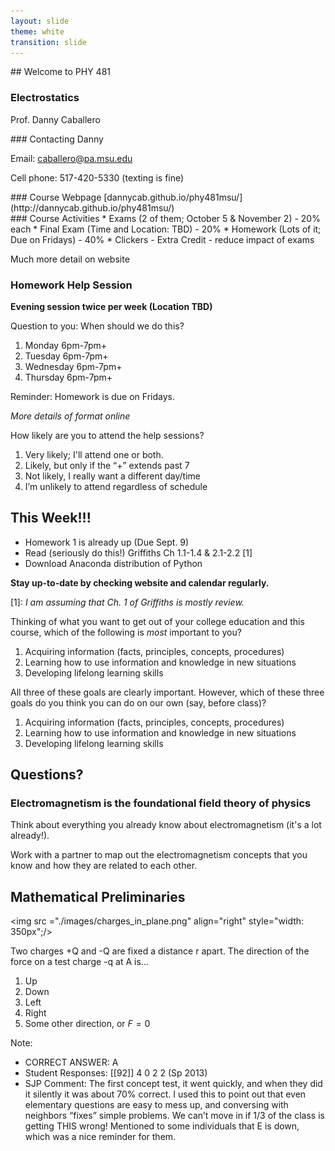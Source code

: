 ```yaml
---
layout: slide
theme: white
transition: slide
---
```


<section data-markdown>
## Welcome to PHY 481

### Electrostatics

Prof. Danny Caballero
</section>

<section data-markdown>
### Contacting Danny

Email: caballero@pa.msu.edu

Cell phone: 517-420-5330 (texting is fine)
</section>

<section data-markdown>
### Course Webpage
[dannycab.github.io/phy481msu/](http://dannycab.github.io/phy481msu/)
</section>

<section data-markdown>
### Course Activities
* Exams (2 of them; October 5 & November 2) - 20% each
* Final Exam (Time and Location: TBD) - 20%
* Homework (Lots of it; Due on Fridays) - 40%
* Clickers - Extra Credit - reduce impact of exams

Much more detail on website

</section>

<section data-markdown>

### Homework Help Session

**Evening session twice per week (Location TBD)**

Question to you: When should we do this?

1. Monday 6pm-7pm+
2. Tuesday 6pm-7pm+
3. Wednesday 6pm-7pm+
4. Thursday 6pm-7pm+

Reminder: Homework is due on Fridays.

*More details of format online*

</section>

<section data-markdown>

How likely are you to attend the help sessions?

1. Very likely; I'll attend one or both.
2. Likely, but only if the “+” extends past 7
3. Not likely, I really want a different day/time
4. I’m unlikely to attend regardless of schedule

</section>

<section data-markdown>

## This Week!!!

* Homework 1 is already up (Due Sept. 9)
* Read (seriously do this!) Griffiths Ch 1.1-1.4 & 2.1-2.2 [1]
* Download Anaconda distribution of Python

**Stay up-to-date by checking website and calendar regularly.**

[1]: *I am assuming that Ch. 1 of Griffiths is mostly review.*

</section>

<section data-markdown>

Thinking of what you want to get out of your college education and this course, which of the following is *most* important to you?

1. Acquiring information (facts, principles, concepts, procedures)
2. Learning how to use information and knowledge in new situations
3. Developing lifelong learning skills

</section>

<section data-markdown>

All three of these goals are clearly important. However,  which of these three goals do you think you can do on our own (say, before class)?

1. Acquiring information (facts, principles, concepts, procedures)
2. Learning how to use information and knowledge in new situations
3. Developing lifelong learning skills

</section>

<section data-markdown>

# Questions?

</section>

<section data-markdown>

### Electromagnetism is the foundational field theory of physics

<p class="fragment">Think about everything you already know about electromagnetism (it's a lot already!).</p>

<p class="fragment">Work with a partner to map out the electromagnetism concepts that you know and how they are related to each other.</p>

</section>

<section data-markdown>

## Mathematical Preliminaries

</section>

<section data-markdown>

<img src ="./images/charges_in_plane.png" align="right" style="width: 350px";/>

Two charges +Q and -Q are fixed a distance r apart.  The direction of the force on a test charge -q at  A is...

1. Up
2. Down
3. Left
4. Right
5. Some other direction, or $F = 0$


Note:
* CORRECT ANSWER:  A
* Student Responses: [[92]] 4 0 2 2 (Sp 2013)
* SJP Comment: The first concept test, it went quickly, and when they did it silently it was about 70% correct. I used this to point out that even elementary questions are easy to mess up, and conversing with neighbors “fixes” simple problems. We can’t move in if 1/3 of the class is getting THIS wrong! Mentioned to some individuals that E is down, which was a nice reminder for them.


</section>
